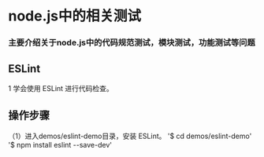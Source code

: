# node.js中的相关测试
### 主要介绍关于node.js中的代码规范测试，模块测试，功能测试等问题
## ESLint
1 学会使用 ESLint 进行代码检查。
## 操作步骤
（1）进入demos/eslint-demo目录，安装 ESLint。
'$ cd demos/eslint-demo'
'$ npm install eslint --save-dev'
